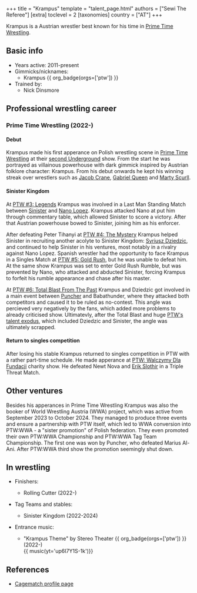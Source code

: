 +++
title = "Krampus"
template = "talent_page.html"
authors = ["Sewi The Referee"]
[extra]
toclevel = 2
[taxonomies]
country = ["AT"]
+++

Krampus is a Austrian wrestler best known for his time in [Prime Time Wrestling](@/o/ptw.md).

## Basic info

* Years active: 2011-present
* Gimmicks/nicknames:
  - Krampus {{ org_badge(orgs=['ptw']) }}
* Trained by:
  - Nick Dinsmore
 
## Professional wrestling career

### Prime Time Wrestling (2022-)

#### Debut 

Krampus made his first apperance on Polish wrestling scene in [Prime Time Wrestling](@/o/ptw.md) at their [second Underground](@/e/ptw/2022-01-23-ptw-underground-2.md) show. From the start he was portrayed as villainous powerhouse with dark gimmick inspired by Austrian folklore character: Krampus. From his debut onwards he kept his winning streak over wrestlers such as [Jacob Crane](@/w/jacob-crane.md), [Gabriel Queen](@/w/gabriel-queen.md) and [Marty Scurll](@/w/marty-scurll.md).

#### Sinister Kingdom

At [PTW #3: Legends](@/e/ptw/2022-11-26-ptw-3-legends.md) Krampus was involved in a Last Man Standing Match between [Sinister](@/w/sinister.md) and [Nano Lopez](@/w/nano-lopez.md). Krampus attacked Nano at put him through commentary table, which allowed Sinister to score a victory. After that Austrian powerhouse bowed to Sinister, joining him as his enforcer. 

After defeating Peter Tihanyi at [PTW #4: The Mystery](@/e/ptw/2023-06-25-ptw-4-mystery.md) Krampus helped Sinister in recruiting another acolyte to Sinister Kingdom: [Syriusz Dziedzic](@/w/dziedzic.md), and continued to help Sinister in his ventures, most notably in a rivalry against Nano Lopez. Spanish wrestler had the opportunity to face Krampus in a Singles Match at [PTW #5: Gold Rush](@/e/ptw/2024-02-03-ptw-5-gold-rush.md), but he was unable to defeat him. At the same show Krampus was set to enter Gold Rush Rumble, but was prevented by Nano, who attacked and abducted Sinister, forcing Krampus to forfeit his rumble appearance and chase after his master. 

At [PTW #6: Total Blast From The Past](@/e/ptw/2024-05-11-ptw-6.md) Krampus and Dziedzic got involved in a main event between [Puncher](@/w/puncher.md) and Babathunder, where they attacked both competitors and caused it to be ruled as no-contest. This angle was percieved very negatively by the fans, which added more problems to already criticised show. Ultimatevly, after the Total Blast and huge [PTW's talent exodus](@/a/ptw-exits.md), which included Dziedzic and Sinister, the angle was ultimately scrapped. 

#### Return to singles competition

After losing his stable Krampus returned to singles competition in PTW with a rather part-time schedule. He made apperance at [PTW: Walczymy Dla Fundacji](@/e/ptw/2024-09-29-ptw-walczymy-dla-fundacji.md) charity show. He defeated Newt Nova and [Erik Slothir](@/w/erik-slothir.md) in a Triple Threat Match.

## Other ventures

Besides his apperances in Prime Time Wrestling Krampus was also the booker of World Wrestling Austria (WWA) project, which was active from September 2023 to October 2024. They managed to produce three events and ensure a partnership with PTW itself, which led to WWA conversion into PTW:WWA - a "sister promotion" of Polish federation. They even promoted their own PTW:WWA Championship and PTW:WWA Tag Team Championship. The first one was won by Puncher, who defeated Marius Al-Ani. After PTW:WWA third show the promotion seemingly shut down.

## In wrestling

* Finishers:
  - Rolling Cutter (2022-)

* Tag Teams and stables:
  - Sinister Kingdom (2022-2024)

* Entrance music:
  - "Krampus Theme" by Stereo Theater
   {{ org_badge(orgs=['ptw']) }} (2022-) <br>
   {{ music(yt='up6I7Y1S-1k')}}

## References

* [Cagematch profile page](https://www.cagematch.net/?id=2&nr=11489)
